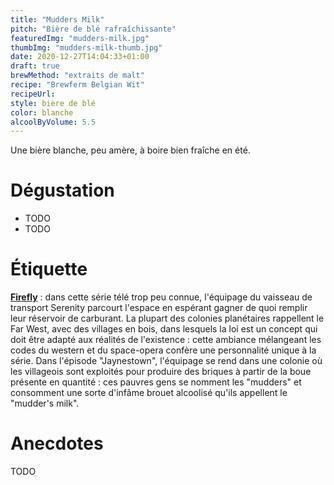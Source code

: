 ```yaml
---
title: "Mudders Milk"
pitch: "Bière de blé rafraîchissante"
featuredImg: "mudders-milk.jpg"
thumbImg: "mudders-milk-thumb.jpg"
date: 2020-12-27T14:04:33+01:00
draft: true
brewMethod: "extraits de malt"
recipe: "Brewferm Belgian Wit"
recipeUrl: 
style: bière de blé
color: blanche
alcoolByVolume: 5.5
---
```


Une bière blanche, peu amère, à boire bien fraîche en été.

<!--more-->

# Dégustation

- TODO
- TODO

# Étiquette

**[Firefly](https://fr.wikipedia.org/wiki/Firefly_(s%C3%A9rie_t%C3%A9l%C3%A9vis%C3%A9e) "Firefly sur Wikipedia")** : dans cette série télé trop peu connue, l'équipage du vaisseau de transport Serenity parcourt l'espace en espérant gagner de quoi remplir leur réservoir de carburant. La plupart des colonies planétaires rappellent le Far West, avec des villages en bois, dans lesquels la loi est un concept qui doit être adapté aux réalités de l'existence : cette ambiance mélangeant les codes du western et du space-opera confère une personnalité unique à la série. Dans l'épisode "Jaynestown", l'équipage se rend dans une colonie où les villageois sont exploités pour produire des briques à partir de la boue présente en quantité : ces pauvres gens se nomment les "mudders" et consomment une sorte d'infâme brouet alcoolisé qu'ils appellent le "mudder's milk".

# Anecdotes

TODO

